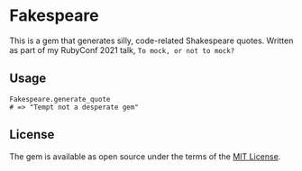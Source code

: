# Fakespeare

This is a gem that generates silly, code-related Shakespeare quotes. Written as part of my RubyConf 2021 talk, `To mock, or not to mock?`

## Usage

```
Fakespeare.generate_quote
# => "Tempt not a desperate gem"
```

## License

The gem is available as open source under the terms of the [MIT License](https://opensource.org/licenses/MIT).

